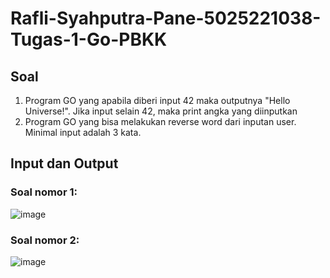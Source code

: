 # Rafli-Syahputra-Pane-5025221038-Tugas-1-Go-PBKK

## Soal
1. Program GO yang apabila diberi input 42 maka outputnya "Hello Universe!". Jika input selain 42, maka print angka yang diinputkan
2. Program GO yang bisa melakukan reverse word dari inputan user. Minimal input adalah 3 kata.

## Input dan Output

### Soal nomor 1:

![image](https://github.com/user-attachments/assets/d08e860b-988f-47aa-9d34-8546a246e170)

### Soal nomor 2:

![image](https://github.com/user-attachments/assets/cba62614-19bd-49e2-a58c-4f37318791ea)



